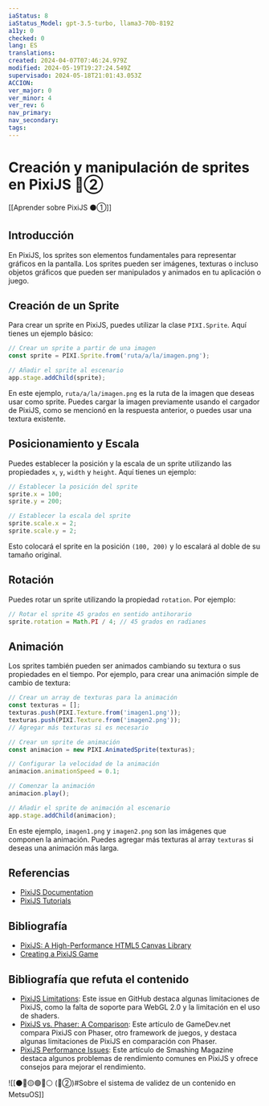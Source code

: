 ```yaml
---
iaStatus: 8
iaStatus_Model: gpt-3.5-turbo, llama3-70b-8192
a11y: 0
checked: 0
lang: ES
translations: 
created: 2024-04-07T07:46:24.979Z
modified: 2024-05-19T19:27:24.549Z
supervisado: 2024-05-18T21:01:43.053Z
ACCION: 
ver_major: 0
ver_minor: 4
ver_rev: 6
nav_primary: 
nav_secondary: 
tags:
---
```

# Creación y manipulación de sprites en PixiJS 🔴②

[[Aprender sobre PixiJS ⚫①]]

## Introducción

En PixiJS, los sprites son elementos fundamentales para representar gráficos en la pantalla. Los sprites pueden ser imágenes, texturas o incluso objetos gráficos que pueden ser manipulados y animados en tu aplicación o juego.

## Creación de un Sprite

Para crear un sprite en PixiJS, puedes utilizar la clase `PIXI.Sprite`. Aquí tienes un ejemplo básico:

```javascript
// Crear un sprite a partir de una imagen
const sprite = PIXI.Sprite.from('ruta/a/la/imagen.png');

// Añadir el sprite al escenario
app.stage.addChild(sprite);
```

En este ejemplo, `ruta/a/la/imagen.png` es la ruta de la imagen que deseas usar como sprite. Puedes cargar la imagen previamente usando el cargador de PixiJS, como se mencionó en la respuesta anterior, o puedes usar una textura existente.

## Posicionamiento y Escala

Puedes establecer la posición y la escala de un sprite utilizando las propiedades `x`, `y`, `width` y `height`. Aquí tienes un ejemplo:

```javascript
// Establecer la posición del sprite
sprite.x = 100;
sprite.y = 200;

// Establecer la escala del sprite
sprite.scale.x = 2;
sprite.scale.y = 2;
```

Esto colocará el sprite en la posición `(100, 200)` y lo escalará al doble de su tamaño original.

## Rotación

Puedes rotar un sprite utilizando la propiedad `rotation`. Por ejemplo:

```javascript
// Rotar el sprite 45 grados en sentido antihorario
sprite.rotation = Math.PI / 4; // 45 grados en radianes
```

## Animación

Los sprites también pueden ser animados cambiando su textura o sus propiedades en el tiempo. Por ejemplo, para crear una animación simple de cambio de textura:

```javascript
// Crear un array de texturas para la animación
const texturas = [];
texturas.push(PIXI.Texture.from('imagen1.png'));
texturas.push(PIXI.Texture.from('imagen2.png'));
// Agregar más texturas si es necesario

// Crear un sprite de animación
const animacion = new PIXI.AnimatedSprite(texturas);

// Configurar la velocidad de la animación
animacion.animationSpeed = 0.1;

// Comenzar la animación
animacion.play();

// Añadir el sprite de animación al escenario
app.stage.addChild(animacion);
```

En este ejemplo, `imagen1.png` y `imagen2.png` son las imágenes que componen la animación. Puedes agregar más texturas al array `texturas` si deseas una animación más larga.

## Referencias

* [PixiJS Documentation](https://pixijs.com/docs/)
* [PixiJS Tutorials](https://pixijs.com/tutorials/)

## Bibliografía

* [PixiJS: A High-Performance HTML5 Canvas Library](https://www.smashingmagazine.com/2014/06/pixijs-high-performance-html5-canvas-library/)
* [Creating a PixiJS Game](https://www.gamedev.net/articles/programming/general-programming/creating-a-pixijs-game-r3014/)

## Bibliografía que refuta el contenido

* [PixiJS Limitations](https://github.com/pixijs/pixi.js/issues/4444): Este issue en GitHub destaca algunas limitaciones de PixiJS, como la falta de soporte para WebGL 2.0 y la limitación en el uso de shaders.
* [PixiJS vs. Phaser: A Comparison](https://www.gamedev.net/articles/programming/general-programming/pixijs-vs-phaser-a-comparison-r3015/): Este artículo de GameDev.net compara PixiJS con Phaser, otro framework de juegos, y destaca algunas limitaciones de PixiJS en comparación con Phaser.
* [PixiJS Performance Issues](https://www.smashingmagazine.com/2019/02/pixijs-performance-issues/): Este artículo de Smashing Magazine destaca algunos problemas de rendimiento comunes en PixiJS y ofrece consejos para mejorar el rendimiento.


![[⚫🔴🟡🟢🔵⚪ (🔴②)#Sobre el sistema de validez de un contenido en MetsuOS]]